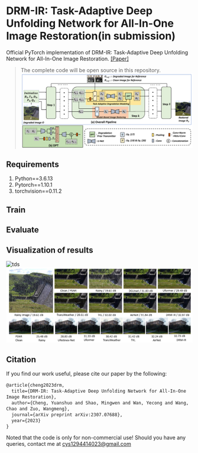 # DRM-IR: Task-Adaptive Deep Unfolding Network for All-In-One Image Restoration(in submission)
Official PyTorch implementation of DRM-IR: Task-Adaptive Deep Unfolding Network for All-In-One Image Restoration.
[[Paper]](https://arxiv.org/abs/2307.07688)
>The complete code will be open source in this repository.
![framework](https://github.com/YuanshuoCheng/DRM-IR/blob/main/figures/framework.png)

## Requirements
1. Python==3.6.13
2. Pytorch==1.10.1
3. torchvision==0.11.2
## Train
## Evaluate
## Visualization of results
![tds](https://github.com/YuanshuoCheng/DRM-IR/blob/main/figures/tds.png)
![derain](https://github.com/YuanshuoCheng/DRM-IR/blob/main/figures/derain.png)
## Citation
If you find our work useful, please cite our paper by the following:
```
@article{cheng2023drm,
  title={DRM-IR: Task-Adaptive Deep Unfolding Network for All-In-One Image Restoration},
  author={Cheng, Yuanshuo and Shao, Mingwen and Wan, Yecong and Wang, Chao and Zuo, Wangmeng},
  journal={arXiv preprint arXiv:2307.07688},
  year={2023}
}
```
Noted that the code is only for non-commercial use! Should you have any queries, contact me at cys1294414023@gmail.com
